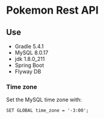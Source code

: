 # Pokemon Rest API

## Use
* Gradle 5.4.1
* MySQL 8.0.17
* jdk 1.8.0_211
* Spring Boot
* Flyway DB

### Time zone
Set the MySQL time zone with:
```
SET GLOBAL time_zone = '-3:00';
```